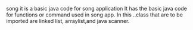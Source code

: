 song
it is a basic java code for song application
It has the basic java code for functions or command used in song app.
In this ..class that are to be imported are linked list, arraylist,and java scanner.

